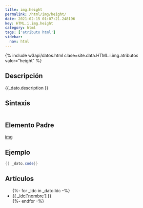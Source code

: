 ```yaml
---
title: img.height
permalink: /html/img/height/
date: 2021-02-15 01:07:21.248196
key: HTML.i.img.height
category: html
tags: ['atributo html']
sidebar: 
  nav: html
---
```


{% include w3api/datos.html clase=site.data.HTML.i.img.atributos valor="height" %}

## Descripción
{{_dato.description }}

## Sintaxis
~~~html
~~~

## Elemento Padre
[img](/html/img/)

## Ejemplo
~~~java
{{ _dato.code}}
~~~

## Artículos
<ul>
{%- for _ldc in _dato.ldc -%}
   <li>
       <a href="{{_ldc['url'] }}">{{ _ldc['nombre'] }}</a>
   </li>
{%- endfor -%}
</ul>
